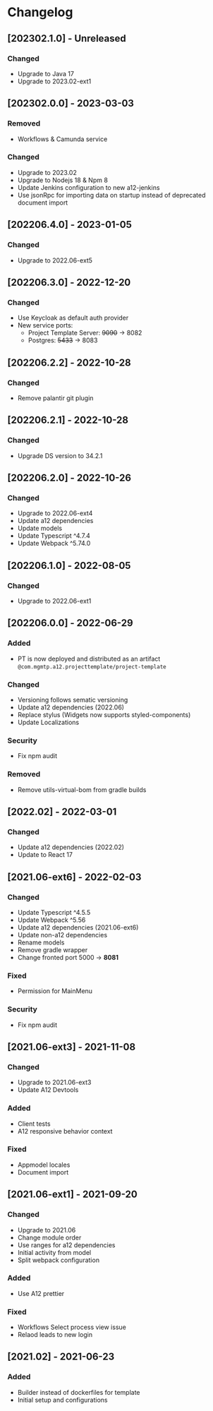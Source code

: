 # Changelog

## [202302.1.0] - Unreleased

### Changed
- Upgrade to Java 17
- Upgrade to 2023.02-ext1

## [202302.0.0] - 2023-03-03

### Removed
- Workflows & Camunda service

### Changed
- Upgrade to 2023.02
- Upgrade to Nodejs 18 & Npm 8
- Update Jenkins configuration to new a12-jenkins
- Use jsonRpc for importing data on startup instead of deprecated document import

## [202206.4.0] - 2023-01-05

### Changed
- Upgrade to 2022.06-ext5

## [202206.3.0] - 2022-12-20

### Changed
- Use Keycloak as default auth provider
- New service ports:
  - Project Template Server: ~~9090~~ -> 8082
  - Postgres: ~~5433~~ -> 8083


## [202206.2.2] - 2022-10-28

### Changed
- Remove palantir git plugin

## [202206.2.1] - 2022-10-28

### Changed
- Upgrade DS version to 34.2.1

## [202206.2.0] - 2022-10-26

### Changed
- Upgrade to 2022.06-ext4
- Update a12 dependencies
- Update models
- Update Typescript ^4.7.4
- Update Webpack ^5.74.0

## [202206.1.0] - 2022-08-05

### Changed
- Upgrade to 2022.06-ext1

## [202206.0.0] - 2022-06-29

### Added
- PT is now deployed and distributed as an artifact `@com.mgmtp.a12.projecttemplate/project-template`

### Changed
- Versioning follows sematic versioning
- Update a12 dependencies (2022.06)
- Replace stylus (Widgets now supports styled-components)
- Update Localizations

### Security
- Fix npm audit

### Removed
- Remove utils-virtual-bom from gradle builds

## [2022.02] - 2022-03-01

### Changed

- Update a12 dependencies (2022.02)
- Update to React 17

## [2021.06-ext6] - 2022-02-03

### Changed

- Update Typescript ^4.5.5
- Update Webpack ^5.56
- Update a12 dependencies (2021.06-ext6)
- Update non-a12 dependencies
- Rename models
- Remove gradle wrapper
- Change fronted port 5000 -> **8081**

### Fixed

- Permission for MainMenu

### Security

- Fix npm audit

## [2021.06-ext3] - 2021-11-08

### Changed

- Upgrade to 2021.06-ext3
- Update A12 Devtools

### Added

- Client tests
- A12 responsive behavior context

### Fixed

- Appmodel locales
- Document import

## [2021.06-ext1] - 2021-09-20

### Changed

- Upgrade to 2021.06
- Change module order
- Use ranges for a12 dependencies
- Initial activity from model
- Split webpack configuration

### Added

- Use A12 prettier

### Fixed

- Workflows Select process view issue
- Relaod leads to new login

## [2021.02] - 2021-06-23

### Added

- Builder instead of dockerfiles for template
- Initial setup and configurations
